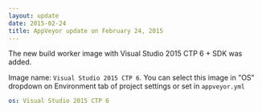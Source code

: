 ```yaml
---
layout: update
date: 2015-02-24
title: AppVeyor update on February 24, 2015
---
```


The new build worker image with Visual Studio 2015 CTP 6 + SDK was added.

Image name: `Visual Studio 2015 CTP 6`. You can select this image in "OS" dropdown on Environment tab of project settings or set in `appveyor.yml`

```yaml
os: Visual Studio 2015 CTP 6
```
